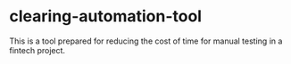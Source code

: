 # clearing-automation-tool
This is a tool prepared for reducing the cost of time for manual testing in a fintech project. 
